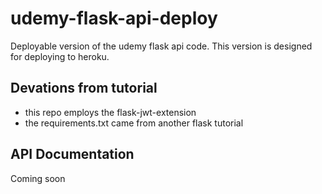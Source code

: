 # udemy-flask-api-deploy

Deployable version of the udemy flask api code. This version is designed
for deploying to heroku. 

## Devations from tutorial

* this repo employs the flask-jwt-extension
* the requirements.txt came from another flask tutorial

## API Documentation

Coming soon


